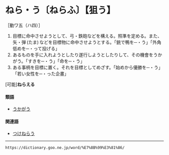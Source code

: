# ねら・う〔ねらふ〕【狙う】

［動ワ五（ハ四）］
1.  目標に命中させようとして、弓・鉄砲などを構える。照準を定める。また、矢・弾 (たま) などを目標物に命中させようとする。「銃で鴨を─・う」「外角低めを─・って投げる」
2.  あるものを手に入れようとしたり遂行しようとしたりして、その機會をうかがう。「すきを─・う」「命を─・う」
3.  ある事柄を目標に置く。それを目標としてめざす。「始めから優勝を─・う」「若い女性を─・った企畫」
    

\[可能\]**ねらえる**

#### 類語

-   [うかがう](https://dictionary.goo.ne.jp/word/%E7%AA%BA%E3%81%86/#jn-18017)

#### 関連語

-   [つけねらう](https://dictionary.goo.ne.jp/word/%E4%BB%98%E7%8B%99%E3%81%86/#jn-147308)

---
`https://dictionary.goo.ne.jp/word/%E7%8B%99%E3%81%86/`